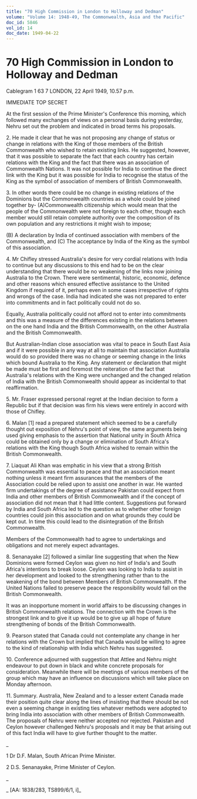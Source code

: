 ```yaml
---
title: "70 High Commission in London to Holloway and Dedman"
volume: "Volume 14: 1948-49, The Commonwealth, Asia and the Pacific"
doc_id: 5846
vol_id: 14
doc_date: 1949-04-22
---
```


# 70 High Commission in London to Holloway and Dedman

Cablegram 1 63 7 LONDON, 22 April 1949, 10.57 p.m.

IMMEDIATE TOP SECRET

At the first session of the Prime Minister's Conference this morning, which followed many exchanges of views on a personal basis during yesterday, Nehru set out the problem and indicated in broad terms his proposals.

2\. He made it clear that he was not proposing any change of status or change in relations with the King of those members of the British Commonwealth who wished to retain existing links. He suggested, however, that it was possible to separate the fact that each country has certain relations with the King and the fact that there was an association of Commonwealth Nations. It was not possible for India to continue the direct link with the King but it was possible for India to recognise the status of the King as the symbol of association of members of British Commonwealth.

3\. In other words there could be no change in existing relations of the Dominions but the Commonwealth countries as a whole could be joined together by- (A)Commonwealth citizenship which would mean that the people of the Commonwealth were not foreign to each other, though each member would still retain complete authority over the composition of its own population and any restrictions it might wish to impose;

(B) A declaration by India of continued association with members of the Commonwealth, and (C) The acceptance by India of the King as the symbol of this association.

4\. Mr Chifley stressed Australia's desire for very cordial relations with India to continue but any discussions to this end had to be on the clear understanding that there would be no weakening of the links now joining Australia to the Crown. There were sentimental, historic, economic, defence and other reasons which ensured effective assistance to the United Kingdom if required of it, perhaps even in some cases irrespective of rights and wrongs of the case. India had indicated she was not prepared to enter into commitments and in fact politically could not do so.

Equally, Australia politically could not afford not to enter into commitments and this was a measure of the differences existing in the relations between on the one hand India and the British Commonwealth, on the other Australia and the British Commonwealth.

But Australian-Indian close association was vital to peace in South East Asia and if it were possible in any way at all to maintain that association Australia would do so provided there was no change or seeming change in the links which bound Australia to the King. Any statement or declaration that might be made must be first and foremost the reiteration of the fact that Australia's relations with the King were unchanged and the changed relation of India with the British Commonwealth should appear as incidental to that reaffirmation.

5\. Mr. Fraser expressed personal regret at the Indian decision to form a Republic but if that decision was firm his views were entirely in accord with those of Chifley.

6\. Malan [1] read a prepared statement which seemed to be a carefully thought out exposition of Nehru's point of view, the same arguments being used giving emphasis to the assertion that National unity in South Africa could be obtained only by a change or elimination of South Africa's relations with the King though South Africa wished to remain within the British Commonwealth.

7\. Liaquat Ali Khan was emphatic in his view that a strong British Commonwealth was essential to peace and that an association meant nothing unless it meant firm assurances that the members of the Association could be relied upon to assist one another in war. He wanted firm undertakings of the degree of assistance Pakistan could expect from India and other members of British Commonwealth and if the concept of association did not mean that it had little content. Suggestions put forward by India and South Africa led to the question as to whether other foreign countries could join this association and on what grounds they could be kept out. In time this could lead to the disintegration of the British Commonwealth.

Members of the Commonwealth had to agree to undertakings and obligations and not merely expect advantages.

8\. Senanayake [2] followed a similar line suggesting that when the New Dominions were formed Ceylon was given no hint of India's and South Africa's intentions to break loose. Ceylon was looking to India to assist in her development and looked to the strengthening rather than to the weakening of the bond between Members of British Commonwealth. If the United Nations failed to preserve peace the responsibility would fall on the British Commonwealth.

It was an inopportune moment in world affairs to be discussing changes in British Commonwealth relations. The connection with the Crown is the strongest link and to give it up would be to give up all hope of future strengthening of bonds of the British Commonwealth.

9\. Pearson stated that Canada could not contemplate any change in her relations with the Crown but implied that Canada would be willing to agree to the kind of relationship with India which Nehru has suggested.

10\. Conference adjourned with suggestion that Attlee and Nehru might endeavour to put down in black and white concrete proposals for consideration. Meanwhile there will be meetings of various members of the group which may have an influence on discussions which will take place on Monday afternoon.

11\. Summary. Australia, New Zealand and to a lesser extent Canada made their position quite clear along the lines of insisting that there should be not even a seeming change in existing ties whatever methods were adopted to bring India into association with other members of British Commonwealth. The proposals of Nehru were neither accepted nor rejected. Pakistan and Ceylon however challenged Nehru's proposals and it may be that arising out of this fact India will have to give further thought to the matter.

_

1 Dr D.F. Malan, South African Prime Minister.

2 D.S. Senanayake, Prime Minister of Ceylon.

_

_ [AA: 1838/283, TS899/6/1, i]_
